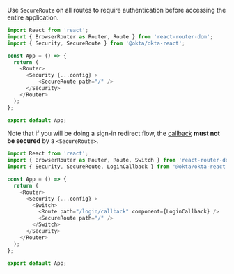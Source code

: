 Use `SecureRoute` on all routes to require authentication before accessing the entire application. 

```javascript
import React from 'react';
import { BrowserRouter as Router, Route } from 'react-router-dom';
import { Security, SecureRoute } from '@okta/okta-react';

const App = () => { 
  return (
    <Router>
      <Security {...config} >
          <SecureRoute path="/" />
      </Security>
    </Router>
  );
};

export default App;
```

Note that if you will be doing a sign-in redirect flow, the [callback](/docs/guides/sign-users-out/angular/define-signout-callback/) **must not be secured** by a `<SecureRoute>`.

```javascript
import React from 'react';
import { BrowserRouter as Router, Route, Switch } from 'react-router-dom';
import { Security, SecureRoute, LoginCallback } from '@okta/okta-react';

const App = () => { 
  return (
    <Router>
      <Security {...config} >
        <Switch>
          <Route path="/login/callback" component={LoginCallback} />
          <SecureRoute path="/" />
        </Switch>
      </Security>
    </Router>
  );
};

export default App;
```
